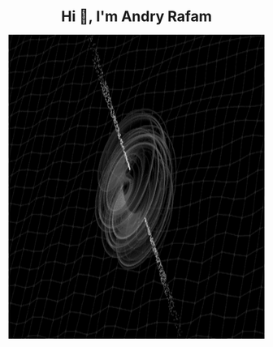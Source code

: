 <h1 align="center">Hi 👋, I'm Andry Rafam</h1>
<div align="center">
  <img src="https://github.com/AndryRafam/andryrafam/blob/main/BlackHole.gif" width="850" height="600"/>
</div>
</br>
<!--
  <h4 align="center"> 🌴 C++ programmer with deep passion for applied mathematics and artificial intelligence; especially deep learning.</h4>
  <h4 align="center"> 👀 My fields of interest are: Applied Mathematics, Artificial Intelligence, Cryptography, System Programming.</h4>
-->
<!--
<div align="center">
  <img src="https://github.com/devicons/devicon/blob/master/icons/cplusplus/cplusplus-plain.svg" width="50" height="50"/> &nbsp&nbsp <img src="https://github.com/devicons/devicon/blob/master/icons/python/python-original.svg" width="50" height="50"/> &nbsp&nbsp <img src="https://github.com/devicons/devicon/blob/master/icons/debian/debian-plain.svg" width="50" height="50"/> &nbsp&nbsp <img src="https://github.com/devicons/devicon/blob/master/icons/ubuntu/ubuntu-plain.svg" width="50" height="50"/> &nbsp&nbsp <img src="https://github.com/AndryRafam/andryrafam/blob/main/Keras_logo.svg.png" width="45" height="45"/> &nbsp&nbsp <img src="https://github.com/devicons/devicon/blob/master/icons/tensorflow/tensorflow-original.svg" width="45" height="45"/> &nbsp&nbsp <img src="https://github.com/devicons/devicon/blob/master/icons/vim/vim-original.svg" width="45" height="45"/> &nbsp&nbsp <img src="https://github.com/devicons/devicon/blob/master/icons/vscode/vscode-original.svg" width="45" height="45"/> &nbsp&nbsp <img src="https://github.com/AndryRafam/andryrafam/blob/main/geany.png" width="45" height="45"/> &nbsp&nbsp <img src="https://github.com/devicons/devicon/blob/master/icons/jupyter/jupyter-original.svg" width="45" height="45">
</div>
-->
